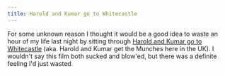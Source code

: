 ```yaml
---
title: Harold and Kumar go to Whitecastle
---
```

For some unknown reason I thought it would be a good idea to waste an hour of my life last night by sitting through [Harold and Kumar go to Whitecastle](http://uk.imdb.com/title/tt0366551/) (aka. Harold and Kumar get the Munches here in the UK). I wouldn't say this film both sucked and blow'ed, but there was a definite feeling I'd just wasted